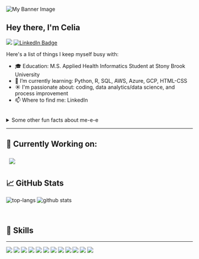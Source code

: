 ![My Banner Image](gh_banner_3.png "My Banner Image")

## **Hey there, I'm Celia**

![](https://komarev.com/ghpvc/?username=cmarkoya&color=ff69b4)
[![LinkedIn Badge](https://img.shields.io/badge/LinkedIn-Profile-informational?style=flat&logo=linkedin&logoColor=white&color=0D76A8)](https://www.linkedin.com/in/celia-markoya/)

Here's a list of things I keep myself busy with:
- 🎓 Education: M.S. Applied Health Informatics Student at Stony Brook University
- 🌱 I’m currently learning: Python, R, SQL, AWS, Azure, GCP, HTML-CSS
- ☀️ I'm passionate about: coding, data analytics/data science, and process improvement
- 📫 Where to find me: LinkedIn

<br>

<details>
<summary> Some other fun facts about me-e-e </summary>

+ Been recently into 3D modeling and 🖨️ 3D printing!
+ I am a huge foodie and love to find new hole-in-the-wall restaurants 🍽️
+ I hope to run a marathon one day 🏃‍♀️
</details>


------
## 📌 Currently Working on:
<a href="[https://github.com/alicewu1/pssp-enhancements](https://github.com/alicewu1/pssp-enhancements)">
  <img align="center" style="margin:0.5rem" src="https://github-readme-stats.vercel.app/api/pin/?username=alicewu1&repo=pssp-enhancements&" />
</a>

<br>

## 📈 GitHub Stats
![top-langs](https://github-readme-stats.vercel.app/api/top-langs/?username=alicewu1&layout=compact&show_icons=true&theme=tokyonight) ![github stats](https://github-readme-stats.vercel.app/api?username=alicewu1&show_icons=true&theme=tokyonight)

<br>

## 🧰 Skills 
-----
![](https://img.shields.io/badge/Code-Python-9cf)
![](https://img.shields.io/badge/Code-MySQL-informational?style=flat&logo=MySQL&logoColor=white&color=4AB197)
![](https://img.shields.io/badge/Code-R-9cf)
![](https://img.shields.io/badge/Code-CSS-9cf)
![](https://img.shields.io/badge/Code-HTML-9cf)
![](https://img.shields.io/badge/Code-React-informational?style=flat&logo=react&logoColor=white&color=4AB197)
![](https://img.shields.io/badge/Tools-GitHub-informational?style=flat&logo=GitHub&logoColor=white&color=4AB197)
![](https://img.shields.io/badge/Style-Figma-informational?style=flat&logo=Sass&logoColor=white&color=4AB197)
![](https://img.shields.io/badge/Tools-Qualtrics-9cf)
![](https://img.shields.io/badge/Tools-REDcap-9cf)
![](https://img.shields.io/badge/IDE-VSCode-informational?style=flat&logo=Sass&logoColor=white&color=4AB197)
![](https://img.shields.io/badge/IDE-R%20Studio-brightgreen)






<!--

- Currently:
- 🔭 I’m currently working on ...
- 🌱 I’m currently learning ...
- 👯 I’m looking to collaborate on ...
- 🤔 I’m looking for help with ...
- 💬 Ask me about ...
- 📫 How to reach me: ...
- 😄 Pronouns: ...
- ⚡ Fun fact: ...
-->
